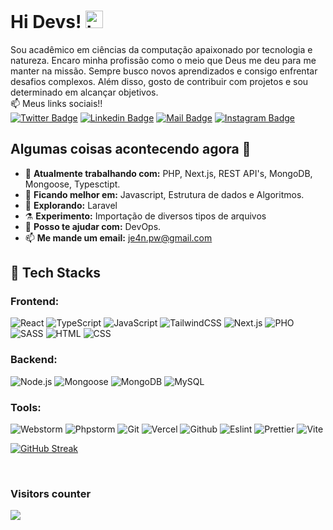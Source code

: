 # Hi Devs! <img src="https://user-images.githubusercontent.com/1303154/88677602-1635ba80-d120-11ea-84d8-d263ba5fc3c0.gif" width="28px" height="28px" alt="hi">

Sou acadêmico em ciências da computação apaixonado por tecnologia e natureza.
Encaro minha profissão como o meio que Deus me deu para me manter na missão. Sempre busco novos aprendizados e consigo enfrentar desafios complexos.
Além disso, gosto de contribuir com projetos e sou determinado em alcançar objetivos.
<br>
:mailbox: Meus links sociais!! <br>
[![Twitter Badge](https://img.shields.io/badge/-@je4npw-1ca0f1?style=flat&labelColor=1ca0f1&logo=twitter&logoColor=white&link=https://twitter.com/je4npw)](https://twitter.com/je4npw)
[![Linkedin Badge](https://img.shields.io/badge/-je4npw-0e76a8?style=flat&labelColor=0e76a8&logo=linkedin&logoColor=white)](https://www.linkedin.com/in/je4npw/)
[![Mail Badge](https://img.shields.io/badge/-je4n.pw-c0392b?style=flat&labelColor=c0392b&logo=gmail&logoColor=white)](mailto:je4n.pw@gmail.com)
[![Instagram Badge](https://img.shields.io/badge/-je4n.pw-ffffff?style=flat&labelColor=white&logo=Instagram&logoColor=purple)](https://instagram.com/je4npw)
<br>
## Algumas coisas acontecendo agora 👀

- 🔭 <b>Atualmente trabalhando com:</b> PHP, Next.js, REST API's, MongoDB, Mongoose, Typesctipt.
- 🌱 <b>Ficando melhor em:</b>  Javascript, Estrutura de dados e Algoritmos.
- 🤔 <b>Explorando:</b> Laravel
- ⚗️ <b>Experimento:</b> Importação de diversos tipos de arquivos
- 💬 <b>Posso te ajudar com:</b> DevOps.
- 📫 <b>Me mande um email:</b> <a href="mailto:je4n.pw@gmail.com" target="_blank">je4n.pw@gmail.com</a>

## 💼 Tech Stacks

### Frontend:
![React](https://img.shields.io/badge/React-61DAFB.svg?style=for-the-badge&logo=React&logoColor=black)
![TypeScript](https://img.shields.io/badge/TypeScript-3178C6.svg?style=for-the-badge&logo=TypeScript&logoColor=white)
![JavaScript](https://img.shields.io/badge/JavaScript-F7DF1E.svg?style=for-the-badge&logo=JavaScript&logoColor=black)
![TailwindCSS](https://img.shields.io/badge/Tailwind%20CSS-06B6D4.svg?style=for-the-badge&logo=Tailwind-CSS&logoColor=white)
![Next.js](https://img.shields.io/badge/Next.js-000000.svg?style=for-the-badge&logo=nextdotjs&logoColor=white)
![PHO](https://img.shields.io/badge/PHP-764ABC.svg?style=for-the-badge&logo=PHP&logoColor=white)
![SASS](https://img.shields.io/badge/Sass-CC6699.svg?style=for-the-badge&logo=Sass&logoColor=white)
![HTML](https://img.shields.io/badge/HTML5-E34F26?style=for-the-badge&logo=html5&logoColor=white)
![CSS](https://img.shields.io/badge/-css3-1572B6?&style=for-the-badge&logo=css3&logoColor=white)

### Backend:
![Node.js](https://img.shields.io/badge/Node.js-339933?style=for-the-badge&logo=nodedotjs&logoColor=white)
![Mongoose](https://img.shields.io/badge/Mongoose-green?style=for-the-badge&logo=mongoose&logoColor=white)
![MongoDB](https://img.shields.io/badge/MongoDB-green?style=for-the-badge&logo=mongodb&logoColor=white)
![MySQL](https://img.shields.io/badge/MySQL-yellow?style=for-the-badge&logo=mysql&logoColor=white)

### Tools:
![Webstorm](https://img.shields.io/badge/-Webstorm-007ACC?&style=for-the-badge&logo=webstorm&logoColor=white)
![Phpstorm](https://img.shields.io/badge/-Phpstorm-007ACC?&style=for-the-badge&logo=phpstorm&logoColor=white)
![Git](https://img.shields.io/badge/-Git-F05032?&style=for-the-badge&logo=git&logoColor=white)
![Vercel](https://img.shields.io/badge/Vercel-000000?style=for-the-badge&logo=vercel&logoColor=white)
![Github](https://img.shields.io/badge/Github-00C7B7?style=for-the-badge&logo=github&logoColor=white)
![Eslint](https://img.shields.io/badge/eslint-3A33D1?style=for-the-badge&logo=eslint&logoColor=white)
![Prettier](https://img.shields.io/badge/prettier-1A2C34?style=for-the-badge&logo=prettier&logoColor=F7BA3E)
![Vite](https://img.shields.io/badge/Vite-646CFF.svg?style=for-the-badge&logo=Vite&logoColor=white)


<!-- card -->
[![GitHub Streak](https://streak-stats.demolab.com?user=je4npw&theme=darcula&locale=pt_BR&date_format=j%2Fn%5B%2FY%5D)](https://git.io/streak-stats)

<!-- visitor counter -->
<br>
<h3> Visitors counter </h3>
<p>
  <a href="https://github.com/ParthGohil21/github-profile-count">
    <img align="center" src="https://profile-counter.glitch.me/{je4npw}/count.svg" />
    </a>
</p>
